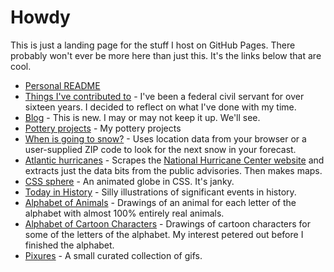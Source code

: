 ---
---

# Howdy

This is just a landing page for the stuff I host on GitHub Pages. There probably
won't ever be more here than just this. It's the links below that are cool.

- [Personal README](/readme)
- [Things I've contributed to](/work) - I've been a federal civil servant for
  over sixteen years. I decided to reflect on what I've done with my time.
- [Blog](/blog) - This is new. I may or may not keep it up. We'll see.
- [Pottery projects](/pottery-projects) - My pottery projects
- [When is going to snow?](/next-snow) - Uses location data from your browser or
  a user-supplied ZIP code to look for the next snow in your forecast.
- [Atlantic hurricanes](/atlantic-hurricanes) - Scrapes the [National Hurricane
  Center website](https://www.nhc.noaa.gov) and extracts just the data bits from
  the public advisories. Then makes maps.
- [CSS sphere](/css-sphere) - An animated globe in CSS. It's janky.
- [Today in History](/today-in-history) - Silly illustrations of significant
  events in history.
- [Alphabet of Animals](/animals) - Drawings of an animal for each letter of the
  alphabet with almost 100% entirely real animals.
- [Alphabet of Cartoon Characters](/toons) - Drawings of cartoon characters for
  some of the letters of the alphabet. My interest petered out before I finished
  the alphabet.
- [Pixures](/gifs) - A small curated collection of gifs.
